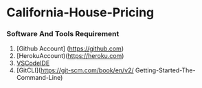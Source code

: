 # California-House-Pricing

### Software And Tools Requirement

1. [Github Account] (https://github.com)
2. [HerokuAccount)(https://heroku.com)
3. [VSCodeIDE](https://code.visualstudio.com/)
4. [GitCLI](https://git-scm.com/book/en/v2/
Getting-Started-The-Command-Line)